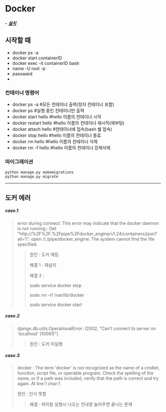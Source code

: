 # Docker
##### - <a href="https://github.com/Seongbae103/memo/blob/main/setting(docker).md">설치</a>
## 시작할 때
- docker ps -a
- docker start containerID
- docker exec -it containerID bash
- name -U root -p
- passward
- 
### 컨테이너 명령어
- docker ps -a #모든 컨테이너 출력(정지 컨테이너 포함)
- docker ps #실행 중인 컨테이너만 출력
- docker start hello #hello 이름의 컨테이너 시작
- docker restart hello #hello 이름의 컨테이너 재시작(재부팅)
- docker attach hello #컨테이너에 접속(bash 쉘 접속)
- docker stop hello #hello 이름의 컨테이너 종료
- docker rm hello #hello 이름의 컨테이너 삭제
- docker rm -f hello #hello 이름의 컨테이너 강제삭제


### 마이그래이션
    python manage.py makemigrations
    python manage.py migrate

---
## 도커 에러
##### case.1 
> error during connect: This error may indicate that the docker daemon is not running.: Get "http://%2F%2F.%2Fpipe%2Fdocker_engine/v1.24/containers/json?all=1": open //./pipe/docker_engine: The system cannot find the file specified.
>> 원인 : 도커 깨짐<p>
>> 해결 1 : 재설치<p>
>> 해결 2 :<p>
    sudo service docker stop<p>
    sudo rm -rf /var/lib/docker<p>
    sudo service docker start
##### case.2
> django.db.utils.OperationalError: (2002, "Can't connect to server on 'localhost' (10061)")
>> 원인 : 도커 미실행
##### case.3
> docker : The term 'docker' is not recognized as the name of a cmdlet, function, script file, or operable program. Check the spelling of the name, or if a path was included, verify that the path is correct and try again.
At line:1 char:1<div>
> 원인 : 인식 못함<div>
>> 해결 : 파이참 실행시 나오는 안내창 눌러주면 끝나는 문제

